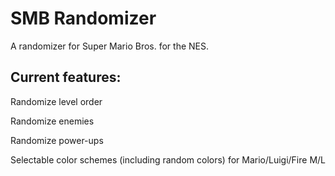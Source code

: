 # SMB Randomizer

A randomizer for Super Mario Bros. for the NES.

## Current features:

Randomize level order

Randomize enemies

Randomize power-ups

Selectable color schemes (including random colors) for Mario/Luigi/Fire M/L
